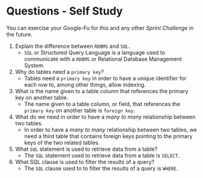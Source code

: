 # Questions - Self Study

You can exercise your Google-Fu for this and any other _Sprint Challenge_ in the future.

1.  Explain the difference between `RDBMS` and `SQL`.
    - `SQL` or Structured Query Language is a language used to communicate with a `RDBMS` or Relational Database Management System. 
2.  Why do tables need a `primary key`?
    - Tables need a `primary key` in order to have a unique identifier for each row to, among other things, allow indexing. 
3.  What is the name given to a table column that references the primary key on another table.
    - The name given to a table column, or field, that references the `primary key` on another table is `foreign key`.
4.  What do we need in order to have a _many to many_ relationship between two tables.
    - In order to have a _many to many_ relationship between two tables, we need a third table that contains foreign keys pointing to the primary keys of the two related tables.  
5.  What `SQL` statement is used to retrieve data from a table?
    - The `SQL` statement used to retrieve data from a table is `SELECT`.
6.  What SQL clause is used to filter the results of a query?
    - The `SQL` clause used to to filter the results of a query is `WHERE`.
